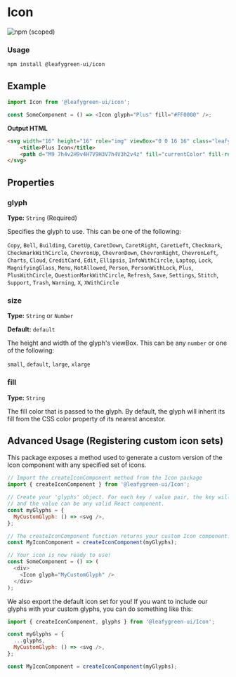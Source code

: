 # Icon

![npm (scoped)](https://img.shields.io/npm/v/@leafygreen-ui/icon.svg)

### Usage

```shell
npm install @leafygreen-ui/icon
```

## Example

```js
import Icon from '@leafygreen-ui/icon';

const SomeComponent = () => <Icon glyph="Plus" fill="#FF0000" />;
```

**Output HTML**

```HTML
<svg width="16" height="16" role="img" viewBox="0 0 16 16" class="leafygreen-ui-yqbynm">
	<title>Plus Icon</title>
	<path d="M9 7h4v2H9v4H7V9H3V7h4V3h2v4z" fill="currentColor" fill-rule="evenodd"></path>
</svg>
```

## Properties

### glyph

**Type:** `String` (Required)

Specifies the glyph to use. This can be one of the following:

`Copy`, `Bell`, `Building`, `CaretUp`, `CaretDown`, `CaretRight`, `CaretLeft`, `Checkmark`, `CheckmarkWithCircle`, `ChevronUp`, `ChevronDown`, `ChevronRight`, `ChevronLeft`, `Charts`, `Cloud`, `CreditCard`, `Edit`, `Ellipsis`, `InfoWithCircle`, `Laptop`, `Lock`, `MagnifyingGlass`, `Menu`, `NotAllowed`, `Person`, `PersonWithLock`, `Plus`, `PlusWithCircle`, `QuestionMarkWithCircle`, `Refresh`, `Save`, `Settings`, `Stitch`, `Support`, `Trash`, `Warning`, `X`, `XWithCircle`

### size

**Type:** `String` or `Number`

**Default:** `default`

The height and width of the glyph's viewBox. This can be any `number` or one of the following:

`small`, `default`, `large`, `xlarge`

### fill

**Type:** `String`

The fill color that is passed to the glyph. By default, the glyph will inherit its fill from the CSS color property of its nearest ancestor.

## Advanced Usage (Registering custom icon sets)

This package exposes a method used to generate a custom version of the Icon component with any specified set of icons.

```js
// Import the createIconComponent method from the Icon package
import { createIconComponent } from '@leafygreen-ui/Icon';

// Create your 'glyphs' object. For each key / value pair, the key will be the name of the icon,
// and the value can be any valid React component.
const myGlyphs = {
  MyCustomGlyph: () => <svg />,
};

// The createIconComponent function returns your custom Icon component.
const MyIconComponent = createIconComponent(myGlyphs);

// Your icon is now ready to use!
const SomeComponent = () => (
  <div>
    <Icon glyph="MyCustomGlyph" />
  </div>
);
```

We also export the default icon set for you! If you want to include our glyphs with your custom glyphs, you can do something like this:

```js
import { createIconComponent, glyphs } from '@leafygreen-ui/Icon';

const myGlyphs = {
  ...glyphs,
  MyCustomGlyph: () => <svg />,
};

const MyIconComponent = createIconComponent(myGlyphs);
```
